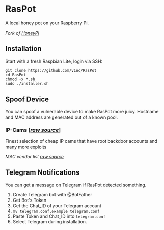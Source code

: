 # RasPot
A local honey pot on your Raspberry Pi.

_Fork of [HoneyPi](https://github.com/mattymcfatty/HoneyPi)_


## Installation

Start with a fresh Raspbian Lite, login via SSH:
```
git clone https://github.com/v1nc/RasPot
cd RasPot
chmod +x *.sh
sudo ./installer.sh
```

## Spoof Device

You can spoof a vulnerable device to make RasPot more juicy.
Hostname and MAC address are generated out of a known pool.

### IP-Cams [_[raw source](https://raw.githubusercontent.com/pierrekim/pierrekim.github.io/6bd008fa7672325d470723bce18b7d00fad3d0e2/blog/2017-03-08-camera-goahead-0day.html)_]

Finest selection of cheap IP cams that have root backdoor accounts and many more exploits 




_MAC vendor list [raw source](https://gist.githubusercontent.com/aallan/b4bb86db86079509e6159810ae9bd3e4/raw/846ae1b646ab0f4d646af9115e47365f4118e5f6/mac-vendor.txt)_


## Telegram Notifications

You can get a message on Telegram if RasPot detected something.

1. Create Telegram bot with @BotFather
2. Get Bot's Token
3. Get the Chat_ID of your Telegram account
4. `mv telegram.conf.example telegram.conf`
5. Paste Token and Chat_ID into `telegram.conf`
6. Select Telegram during installation.
